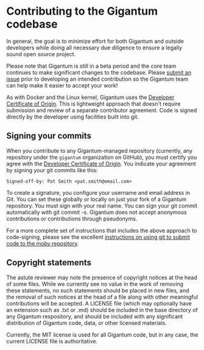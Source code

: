 Contributing to the Gigantum codebase
=====================================

In general, the goal is to minimize effort for both Gigantum and outside
developers while doing all necessary due diligence to ensure a legally sound
open source project.

Please note that Gigantum is still in a beta period and the core team continues
to make significant changes to the codebase. Please [submit an
issue](https://github.com/gigantum/gtm/issues) prior to developing an intended
contribution so the Gigantum team can help make it easier to accept your work!

As with Docker and the Linux kernel, Gigantum uses the [Developer Certificate
of Origin](https://developercertificate.org/). This is lightweight approach
that doesn't require submission and review of a separate contributor agreement.
Code is signed directly by the developer using facilities built into git.

## Signing your commits

When you contribute to any Gigantum-managed repository (currently, any
repository under the `gigantum` organization on GitHub), you must certify you
agree with the [Developer Certificate of Origin](https://developercertificate.org/). 
You indicate your agreement by signing your git commits like this:

    Signed-off-by: Pat Smith <pat.smith@email.com>
    
To create a signature, you configure your username and email address in Git.
You can set these globally or locally on just your fork of a Gigantum
repository. You must sign with your real name.  You can sign your git commit
automatically with git commit -s. Gigantum does not accept anonymous
contributions or contributions through pseudonyms. 

For a more complete set of instructions that includes the above approach to
code-signing, please see the excellent [instructions on using git to submit
code to the moby repository](https://github.com/moby/moby/blob/master/docs/contributing/set-up-git.md).

## Copyright statements

The astute reviewer may note the presence of copyright notices at the head of
some files. While we currently see no value in the work of removing these
statements, no such statements should be placed in new files, and the removal
of such notices at the head of a file along with other meaningful contributions
will be accepted. A LICENSE file (which may optionally have an extension such
as .txt or .md) should be included in the base directory of any Gigantum
respository, and should be included with any significant distribution of
Gigantum code, data, or other licensed materials.

Currently, the MIT license is used for all Gigantum code, but in any case, the
current LICENSE file is authoritative.
